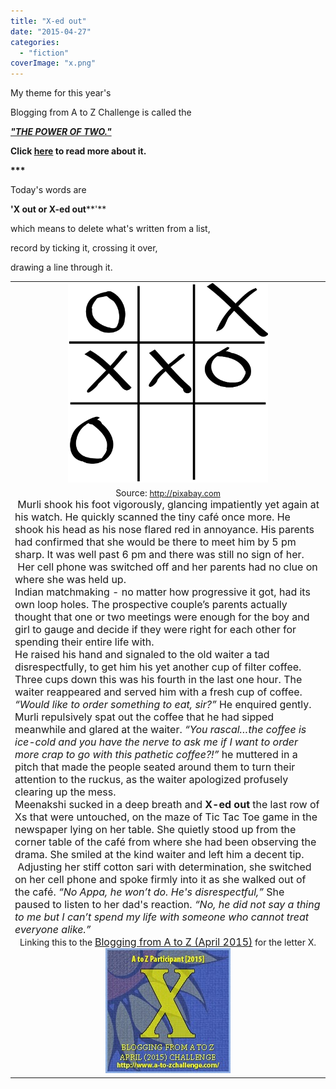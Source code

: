 ```yaml
---
title: "X-ed out"
date: "2015-04-27"
categories: 
  - "fiction"
coverImage: "x.png"
---
```


My theme for this year's

Blogging from A to Z Challenge is called the

**[_"THE POWER OF TWO."_](http://ifsbutsandsetcs.com/2015/03/22/the-power-of-two/)**

**Click [here](https://www.blogger.com/) to read more about it.**

**\*\*\***

Today's words are

**'X out or X-ed out****'**

which means to delete what's written from a list,

record by ticking it, crossing it over,

drawing a line through it.

<table class="tr-caption-container" style="margin-left: auto; margin-right: auto; text-align: center;" cellspacing="0" cellpadding="0" align="center"><tbody><tr><td style="text-align: center;"><a style="margin-left: auto; margin-right: auto;" href="http://ifsbutsandsetcs.com/wp-content/uploads/2015/04/x-1024x1021.png"><img src="images/x-1024x1021.png" width="320" height="319" border="0"></a></td></tr><tr><td class="tr-caption" style="text-align: center;">Source:&nbsp;<a style="font-size: 12.8000001907349px;" href="http://pixabay.com/">http://pixabay.com</a><div style="text-align: right;"></div><div style="font-size: medium; text-align: left;">&nbsp;Murli shook his foot vigorously, glancing impatiently yet again at his watch. He quickly scanned the tiny café once more. He shook his head as his nose flared red in annoyance. His parents had confirmed that she would be there to meet him by 5 pm sharp. It was well past 6 pm and there was still no sign of her. &nbsp;Her cell phone was switched off and her parents had no clue on where she was held up.</div><div style="font-size: medium; text-align: left;"></div><div style="font-size: medium; text-align: left;">Indian matchmaking - no matter how progressive it got, had its own loop holes. The prospective couple’s parents actually thought that one or two meetings were enough for the boy and girl to gauge and decide if they were right for each other for spending their entire life with.</div><div style="font-size: medium; text-align: left;"></div><div style="font-size: medium; text-align: left;">He raised his hand and signaled to the old waiter a tad disrespectfully, to get him his yet another cup of filter coffee. Three cups down this was his fourth in the last one hour. The waiter reappeared and served him with a fresh cup of coffee. <i>“Would like to order something to eat, sir?”</i> He enquired gently. Murli repulsively spat out the coffee that he had sipped meanwhile and glared at the waiter. <i>“You rascal…the coffee is ice-cold and you have the nerve to ask me if I want to order more crap to go with this pathetic coffee?!”</i> he muttered in a pitch that made the people seated around them to turn their attention to the ruckus, as the waiter apologized profusely clearing up the mess.</div><div style="font-size: medium; text-align: left;"></div><div style="font-size: medium; text-align: left;">Meenakshi sucked in a deep breath and <b>X-ed out </b>the last row of Xs that were untouched, on the maze of Tic Tac Toe game in the newspaper lying on her table. She quietly stood up from the corner table of the café from where she had been observing the drama. She smiled at the kind waiter and left him a decent tip. &nbsp;Adjusting her stiff cotton sari with determination, she switched on her cell phone and spoke firmly into it as she walked out of the café. <i>“No Appa, he won’t do. He's disrespectful,” </i>She paused to listen to her dad's reaction. <i>“No, he did not say a thing to me but I can’t spend my life with someone who cannot treat everyone alike.”</i></div>Linking this to the&nbsp;<a style="font-size: medium;" href="http://www.a-to-zchallenge.com/">Blogging from A to Z (April 2015)</a>&nbsp;for the letter X.<div class="separator" style="clear: both; text-align: center;"><a style="margin-left: 1em; margin-right: 1em;" href="http://ifsbutsandsetcs.com/wp-content/uploads/2015/04/X.jpg"><img src="images/X.jpg" border="0"></a></div><div class="separator" style="clear: both; text-align: center;"></div></td></tr></tbody></table>
